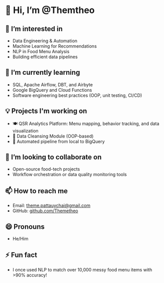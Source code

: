 # 👋 Hi, I’m @Themtheo

## 👀 I’m interested in
- Data Engineering & Automation
- Machine Learning for Recommendations
- NLP in Food Menu Analysis
- Building efficient data pipelines

## 🌱 I’m currently learning
- SQL, Apache Airflow, DBT, and Airbyte
- Google BigQuery and Cloud Functions
- Software engineering best practices (OOP, unit testing, CI/CD)

## 💡 Projects I'm working on
- 🍽️ QSR Analytics Platform: Menu mapping, behavior tracking, and data visualization
- 🧹 Data Cleansing Module (OOP-based)
- 🚀 Automated pipeline from local to BigQuery

## 🤝 I’m looking to collaborate on
- Open-source food-tech projects
- Workflow orchestration or data quality monitoring tools

## 📫 How to reach me
- Email: theme.pattauychai@gmail.com
- GitHub: [github.com/Themetheo](https://github.com/Themetheo)

## 😄 Pronouns
- He/Him

## ⚡ Fun fact
- I once used NLP to match over 10,000 messy food menu items with >90% accuracy!

